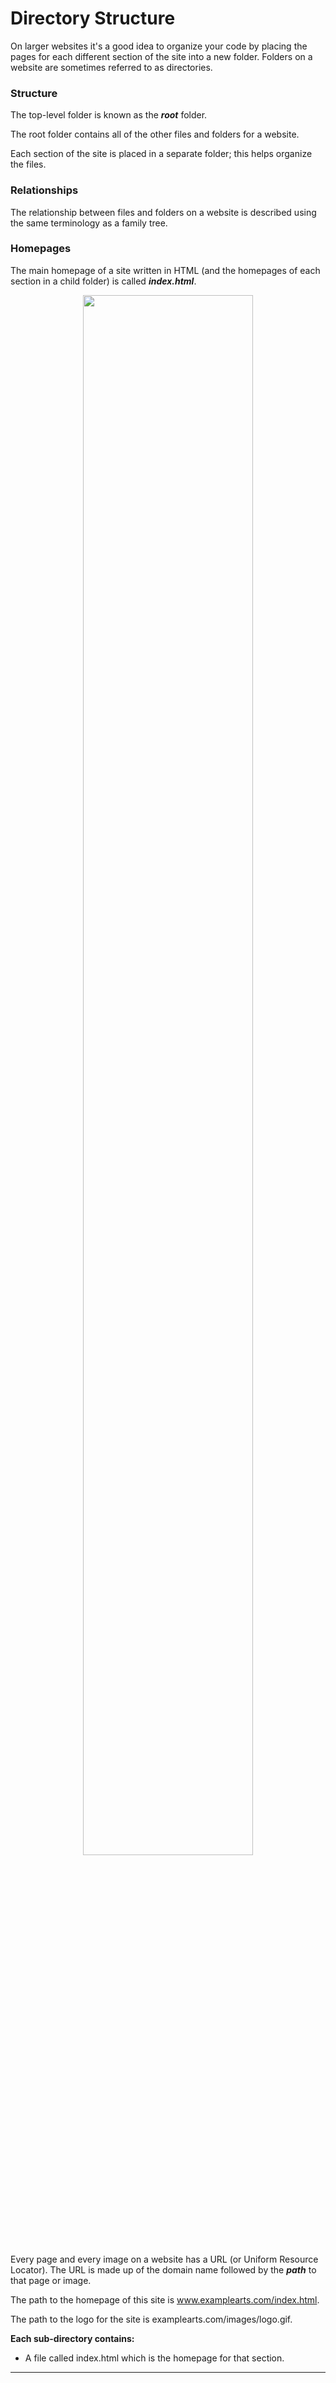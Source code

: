 # Directory Structure

On larger websites it's a good idea to organize your code by placing the pages for each different section of the site into a new folder. Folders on a website are sometimes referred to as directories.
### Structure

The top-level folder is known as the ***root*** folder.

The root folder contains all of the other files and folders for a website.

Each section of the site is placed in a separate folder; this helps organize the files.
### Relationships

The relationship between files and folders on a website is described using the same terminology as a family tree.
### Homepages

The main homepage of a site written in HTML (and the homepages of each section in a child folder) is called ***index.html***.

<figure align="center">
<img src="/Ω Assets//images/Directory structure.png" width ="80%" />
<figcaption>  </figcaption>
</figure>

Every page and every image on a website has a URL (or Uniform Resource Locator). The URL is made up of the domain name followed by the ***path*** to that page or image.

The path to the homepage of this site is www.examplearts.com/index.html.

The path to the logo for the site is examplearts.com/images/logo.gif.

**Each sub-directory contains:**
- A file called index.html which is the homepage for that section.

---
